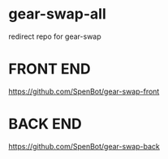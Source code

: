 # gear-swap-all
redirect repo for gear-swap

# FRONT END
https://github.com/SpenBot/gear-swap-front

# BACK END
https://github.com/SpenBot/gear-swap-back
